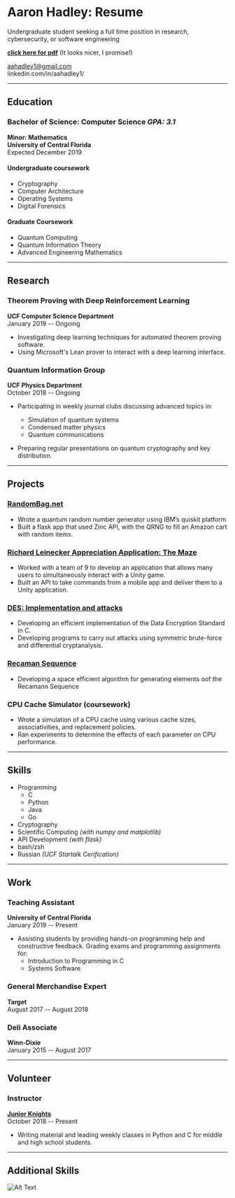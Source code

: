 # Aaron Hadley: Resume
Undergraduate student seeking a full time position in research, cybersecurity, or software engineering

[**click here for pdf**](https://github.com/aahadley/resume/blob/master/pdf/resume_Aaron_Hadley.pdf) (It looks nicer, I promise!)

aahadley1@gmail.com  
linkedin.com/in/aahadley1/    

---

## Education
### Bachelor of Science: Computer Science  *GPA: 3.1*
**Minor: Mathematics**  
**University of Central Florida**  
Expected December 2019
  
#### Undergraduate coursework
* Cryptography
* Computer Architecture
* Operating Systems
* Digital Forensics

#### Graduate Coursework
* Quantum Computing
* Quantum Information Theory
* Advanced Engineering Mathematics

---

## Research
### Theorem Proving with Deep Reinforcement Learning  
**UCF Computer Science Department**  
January 2019 -- Ongoing  
  
* Investigating deep learning techniques for automated theorem proving software.
* Using Microsoft's Lean prover to interact with a deep learning interface.

### Quantum Information Group
**UCF Physics Department**   
October 2018 -- Ongoing  

* Participating in weekly journal clubs discussing advanced topics in:
  * Simulation of quantum systems
  * Condensed matter physics
  * Quantum communications
  
* Preparing regular presentations on quantum cryptography and key distribution.

---

## Projects
### [RandomBag.net](https://github.com/aahadley/random-bag)
* Wrote a quantum random number generator using IBM’s quiskit platform
* Built a flask app that used Zinc API, with the QRNG to fill an Amazon cart with random items.

### [Richard Leinecker Appreciation Application: The Maze](https://github.com/aahadley/richard-leinecker-appreciation-application-the-maze-the-repository) 
* Worked with a team of 9 to develop an application that allows many users to simultaneously interact with a Unity game.
* Built an API to take commands from a mobile app and deliver them to a Unity application.

### [DES: Implementation and attacks](https://github.com/aahadley/DES)
* Developing an efficient implementation of the Data Encryption Standard in C.
* Developing programs to carry out attacks using symmetric brute-force and differential cryptanalysis.


### [Recaman Sequence](https://github.com/aahadley/Recaman-Sequence)
* Developing a space efficient algorithm for generating elements oof the Recamann Sequence  

### CPU Cache Simulator (coursework)  
* Wrote a simulation of a CPU cache using various cache sizes, associativities, and replacement policies.
* Ran experiments to determine the effects of each parameter on CPU performance.

---

## Skills
* Programming
  * C
  * Python
  * Java
  * Go
* Cryptography
* Scientific Computing *(with numpy and matplotlib)*
* API Development *(with flask)*
* bash/zsh
* Russian *(UCF Startalk Cerification)*

---

## Work
### Teaching Assistant
**University of Central Florida**  
January 2019 -- Present

* Assisting students by providing hands-on programming help and constructive feedback. Grading exams and programming assignments for:
  * Introduction to Programming in C
  * Systems Software

### General Merchandise Expert
**Target**  
August 2017 -- August 2018

### Deli Associate 
**Winn-Dixie**  
January 2015 -- August 2017

---

## Volunteer
### Instructor
**[Junior Knights](https://github.com/aahadley/Junior-Knights)**   
October 2018 -- Present  

* Writing material and leading weekly classes in Python and C for middle and high school students.  

---  

## Additional Skills  

![Alt Text](https://media.giphy.com/media/l4FGvhfJ6i0yk62xG/giphy.gif)  
